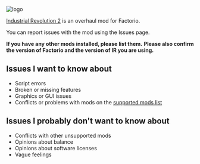[logo]: https://i.ibb.co/vJfwd78/IR-logo.png
![logo][]

[Industrial Revolution 2](https://mods.factorio.com/mod/IndustrialRevolution) is an overhaul mod for Factorio. 

You can report issues with the mod using the Issues page.

**If you have any other mods installed, please list them.**
**Please also confirm the version of Factorio and the version of IR you are using.**

## Issues I want to know about

* Script errors
* Broken or missing features
* Graphics or GUI issues
* Conflicts or problems with mods on the [supported mods list](https://mods.factorio.com/mod/IndustrialRevolution/faq)

## Issues I probably don't want to know about

* Conflicts with other unsupported mods
* Opinions about balance
* Opinions about software licenses
* Vague feelings
